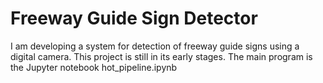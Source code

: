 # Freeway Guide Sign Detector
I am developing a system for detection of freeway guide signs using a digital camera. This project is still in its early stages. The main program is the Jupyter notebook hot_pipeline.ipynb
